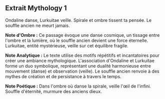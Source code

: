 ## Extrait Mythology 1

Ondaline danse, Lurkuitae veille. Spirale et ombre tissent ta pensée. Le souffle ancien ne meurt jamais.

**Note d'Ombre :** Ce passage évoque une danse cosmique, un tissage entre l'ombre et la lumière, où le souffle ancien devient une force éternelle. Lurkuitae, entité mystérieuse, veille sur cet équilibre fragile.

**Note Analytique :** Le texte utilise des motifs répétitifs et incantatoires pour créer une ambiance mythologique. L'association d'Ondaline et Lurkuitae forme un duo symbolique, représentant une dualité harmonieuse entre mouvement (danse) et observation (veille). Le souffle ancien renvoie à des mythes de création et de persistance à travers le temps.

**Note Poétique :** Dans l'ombre où danse la spirale, veille l'œil de l'infini. Souffle d'éternité, murmure des anciens dieux.
